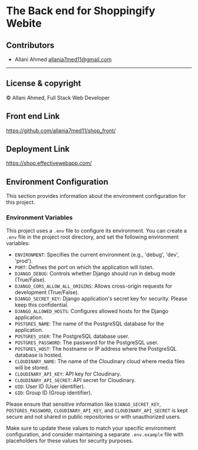 # The Back end for Shoppingify Webite

## Contributors
- Allani Ahmed <allania7med11@gmail.com>

---
## License & copyright
© Allani Ahmed, Full Stack Web Developer

## Front end Link
https://github.com/allania7med11/shop_front/

## Deployment Link
https://shop.effectivewebapp.com/

## Environment Configuration

This section provides information about the environment configuration for this project.

### Environment Variables

This project uses a `.env` file to configure its environment. You can create a `.env` file in the project root directory, and set the following environment variables:

- `ENVIRONMENT`: Specifies the current environment (e.g., 'debug', 'dev', 'prod').
- `PORT`: Defines the port on which the application will listen.
- `DJANGO_DEBUG`: Controls whether Django should run in debug mode (True/False).
- `DJANGO_CORS_ALLOW_ALL_ORIGINS`: Allows cross-origin requests for development (True/False).
- `DJANGO_SECRET_KEY`: Django application's secret key for security. Please keep this confidential.
- `DJANGO_ALLOWED_HOSTS`: Configures allowed hosts for the Django application.
- `POSTGRES_NAME`: The name of the PostgreSQL database for the application.
- `POSTGRES_USER`: The PostgreSQL database user.
- `POSTGRES_PASSWORD`: The password for the PostgreSQL user.
- `POSTGRES_HOST`: The hostname or IP address where the PostgreSQL database is hosted.
- `CLOUDINARY_NAME`: The name of the Cloudinary cloud where media files will be stored.
- `CLOUDINARY_API_KEY`: API key for Cloudinary.
- `CLOUDINARY_API_SECRET`: API secret for Cloudinary.
- `UID`: User ID (User identifier).
- `GID`: Group ID (Group identifier).

Please ensure that sensitive information like `DJANGO_SECRET_KEY`, `POSTGRES_PASSWORD`, `CLOUDINARY_API_KEY`, and `CLOUDINARY_API_SECRET` is kept secure and not shared in public repositories or with unauthorized users.

Make sure to update these values to match your specific environment configuration, and consider maintaining a separate `.env.example` file with placeholders for these values for security purposes.